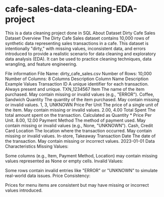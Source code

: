 # cafe-sales-data-cleaning-EDA-project
This is a data cleaning project done in SQL
About Dataset
Dirty Cafe Sales Dataset
Overview
The Dirty Cafe Sales dataset contains 10,000 rows of synthetic data representing sales transactions in a cafe. This dataset is intentionally "dirty," with missing values, inconsistent data, and errors introduced to provide a realistic scenario for data cleaning and exploratory data analysis (EDA). It can be used to practice cleaning techniques, data wrangling, and feature engineering.

File information
File Name: dirty_cafe_sales.csv
Number of Rows: 10,000
Number of Columns: 8
Columns Description
Column Name	Description	Example Values
Transaction ID	A unique identifier for each transaction. Always present and unique.	TXN_1234567
Item	The name of the item purchased. May contain missing or invalid values (e.g., "ERROR").	Coffee, Sandwich
Quantity	The quantity of the item purchased. May contain missing or invalid values.	1, 3, UNKNOWN
Price Per Unit	The price of a single unit of the item. May contain missing or invalid values.	2.00, 4.00
Total Spent	The total amount spent on the transaction. Calculated as Quantity * Price Per Unit.	8.00, 12.00
Payment Method	The method of payment used. May contain missing or invalid values (e.g., None, "UNKNOWN").	Cash, Credit Card
Location	The location where the transaction occurred. May contain missing or invalid values.	In-store, Takeaway
Transaction Date	The date of the transaction. May contain missing or incorrect values.	2023-01-01
Data Characteristics
Missing Values:

Some columns (e.g., Item, Payment Method, Location) may contain missing values represented as None or empty cells.
Invalid Values:

Some rows contain invalid entries like "ERROR" or "UNKNOWN" to simulate real-world data issues.
Price Consistency:

Prices for menu items are consistent but may have missing or incorrect values introduced.
